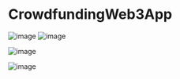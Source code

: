 # CrowdfundingWeb3App
![image](https://user-images.githubusercontent.com/59612128/215267971-0c9c0f1f-1ecb-4c0b-b37a-51c24e15a871.png)
![image](https://user-images.githubusercontent.com/59612128/215268020-3f24ba15-b15a-41f5-80aa-daa964004cc0.png)

![image](https://user-images.githubusercontent.com/59612128/215269701-13dc47c1-a0c7-4865-b6cc-0baf26e72402.png)


![image](https://user-images.githubusercontent.com/59612128/215269758-6ea33633-06ef-4fdf-a8e4-7a0611dba8af.png)
